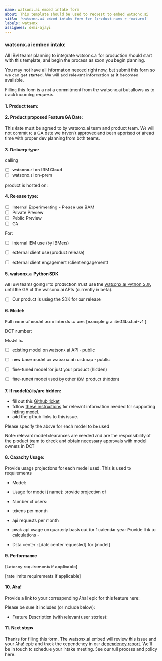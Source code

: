```yaml
---
name: watsonx.ai embed intake form
about: This template should be used to request to embed watsonx.ai 
title: 'watsonx.ai embed intake form for [product name + feature]'
labels: watsonx
assignees: demi-ajayi 
---
```


### watsonx.ai embed intake
All IBM teams planning to integrate watsonx.ai for production should start with this template, and begin the process as soon you begin planning. 

You may not have all information needed right now, but submit this form so we can get started. We will add relevant information as it becomes available. 

Filling this form is a not a commitment from the watsonx.ai but allows us to track incoming requests. 

#### 1. Product team:

#### 2. Product proposed Feature GA Date: 

 This date must be agreed to by watsonx.ai team and product team. We will not commit to a GA date we haven’t approved and been apprised of ahead time with proper dev planning from both teams. 

#### 3. Delivery type:

calling 

- [ ] watsonx.ai on IBM Cloud 
- [ ] watsonx.ai on-prem

product is hosted on: 

#### 4. Release type:
- [ ] Internal Experimenting - Please use BAM 
- [ ] Private Preview 
- [ ] Public Preview 
- [ ] GA

For:
- [ ] internal IBM use (by IBMers)
- [ ] external client use (product release)
- [ ] external client engagement (client engagement)


#### 5. watsonx.ai Python SDK

All IBM teams going into production must use the [watsonx.ai Python SDK](https://ibm.github.io/watson-machine-learning-sdk/install.html) until the GA of the watsonx.ai APIs (currently in beta).

- [ ] Our product is using the SDK for our release

#### 6. Model:

Full name of model team intends to use: [example granite.13b.chat-v1 ]

DCT number:

Model is: 
- [ ] existing model on watsonx.ai API - public 

- [ ] new base model on watsonx.ai roadmap - public

- [ ] fine-tuned model for just your product (hidden)

- [ ] fine-tuned model used by other IBM product (hidden)

#### 7. If model(s) is/are hidden: 
- fill out this [Github ticket](https://github.ibm.com/NGP-TWC/ml-planning/issues/new?assignees=julianpayne&labels=WML-BYOM%2Cwatsonx%2Cwatsonx-inference-proxy%2Cwatsonx-fm-dev%2CdevOps&template=wml-byom-onboarding.md&title=watsonx.ai+onboarding+request) 
- follow [these instructions](https://ibm.ent.box.com/notes/1349751157331?s=bbp3rbdt29q81mqpci3ylopz43t1zc2b) for relevant information needed for supporting hiding model.
- add the github links to this issue.


Please specify  the above for each model to be used


Note: relevant model clearances are needed and are the responsibility of the product team to check and obtain necessary approvals with model owners in DCT



#### 8. Capacity Usage:

Provide usage projections for each model used. This is used to requirements

- Model:

- Usage for model [ name]:
provide projection of
-  Number of users:
-  tokens per month
-  api requests per month
-  peak api usage
on quarterly basis out for 1 calendar year
Provide link to calculations - 
- Data center : [date center requested] for [model]

#### 9. Performance

[Latency requirements if applicable]

[rate limits requirements if applicable]


#### 10. Aha!
Provide a link to your corresponding Aha! epic for this feature here:

Please be sure it includes (or include below):

- Feature Description (with relevant user stories): 


#### 11. Next steps

Thanks for filling this form. The watsonx.ai embed will review this issue and your Aha! epic and track the dependency in our [dependency report](https://ibm.biz/watsonxai-embed-dependency-report). 
We'll be in touch to schedule your intake meeting.
See our full process and policy here.  

